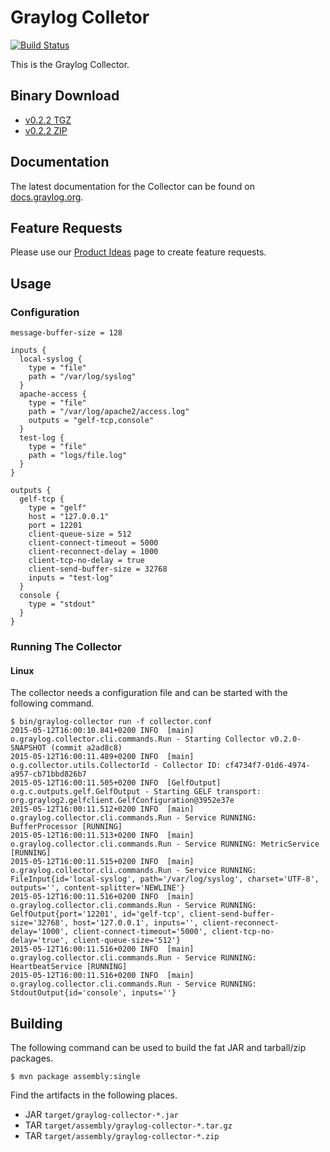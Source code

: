 Graylog Colletor
================

[![Build Status](https://travis-ci.org/Graylog2/collector.svg?branch=master)](https://travis-ci.org/Graylog2/collector)

This is the Graylog Collector.

## Binary Download

* [v0.2.2 TGZ](https://packages.graylog2.org/releases/graylog-collector/graylog-collector-0.2.2.tgz)
* [v0.2.2 ZIP](https://packages.graylog2.org/releases/graylog-collector/graylog-collector-0.2.2.zip)

## Documentation

The latest documentation for the Collector can be found on
[docs.graylog.org](http://docs.graylog.org/en/latest/pages/collector.html).

## Feature Requests

Please use our [Product Ideas](https://www.graylog.org/product-ideas/) page to create feature requests.

## Usage


### Configuration

```
message-buffer-size = 128

inputs {
  local-syslog {
    type = "file"
    path = "/var/log/syslog"
  }
  apache-access {
    type = "file"
    path = "/var/log/apache2/access.log"
    outputs = "gelf-tcp,console"
  }
  test-log {
    type = "file"
    path = "logs/file.log"
  }
}

outputs {
  gelf-tcp {
    type = "gelf"
    host = "127.0.0.1"
    port = 12201
    client-queue-size = 512
    client-connect-timeout = 5000
    client-reconnect-delay = 1000
    client-tcp-no-delay = true
    client-send-buffer-size = 32768
    inputs = "test-log"
  }
  console {
    type = "stdout"
  }
}
```

### Running The Collector

#### Linux

The collector needs a configuration file and can be started with the following command.

```
$ bin/graylog-collector run -f collector.conf
2015-05-12T16:00:10.841+0200 INFO  [main] o.graylog.collector.cli.commands.Run - Starting Collector v0.2.0-SNAPSHOT (commit a2ad8c8)
2015-05-12T16:00:11.489+0200 INFO  [main] o.g.collector.utils.CollectorId - Collector ID: cf4734f7-01d6-4974-a957-cb71bbd826b7
2015-05-12T16:00:11.505+0200 INFO  [GelfOutput] o.g.c.outputs.gelf.GelfOutput - Starting GELF transport: org.graylog2.gelfclient.GelfConfiguration@3952e37e
2015-05-12T16:00:11.512+0200 INFO  [main] o.graylog.collector.cli.commands.Run - Service RUNNING: BufferProcessor [RUNNING]
2015-05-12T16:00:11.513+0200 INFO  [main] o.graylog.collector.cli.commands.Run - Service RUNNING: MetricService [RUNNING]
2015-05-12T16:00:11.515+0200 INFO  [main] o.graylog.collector.cli.commands.Run - Service RUNNING: FileInput{id='local-syslog', path='/var/log/syslog', charset='UTF-8', outputs='', content-splitter='NEWLINE'}
2015-05-12T16:00:11.516+0200 INFO  [main] o.graylog.collector.cli.commands.Run - Service RUNNING: GelfOutput{port='12201', id='gelf-tcp', client-send-buffer-size='32768', host='127.0.0.1', inputs='', client-reconnect-delay='1000', client-connect-timeout='5000', client-tcp-no-delay='true', client-queue-size='512'}
2015-05-12T16:00:11.516+0200 INFO  [main] o.graylog.collector.cli.commands.Run - Service RUNNING: HeartbeatService [RUNNING]
2015-05-12T16:00:11.516+0200 INFO  [main] o.graylog.collector.cli.commands.Run - Service RUNNING: StdoutOutput{id='console', inputs=''}
```

## Building

The following command can be used to build the fat JAR and tarball/zip packages.

```
$ mvn package assembly:single
```

Find the artifacts in the following places.

* JAR `target/graylog-collector-*.jar`
* TAR `target/assembly/graylog-collector-*.tar.gz`
* TAR `target/assembly/graylog-collector-*.zip`
